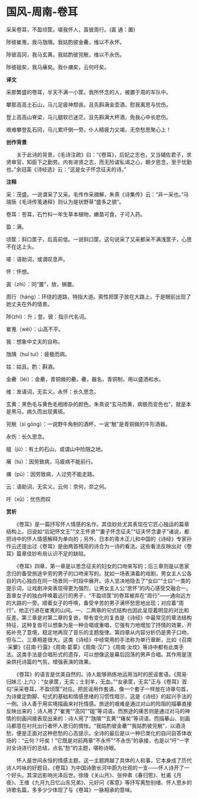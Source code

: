 # 国风-周南-卷耳



采采卷耳，不盈顷筐。嗟我怀人，寘彼周行。(寘 通：置)

陟彼崔嵬，我马虺隤。我姑酌彼金罍，维以不永怀。

陟彼高冈，我马玄黄。我姑酌彼兕觥，维以不永伤。

陟彼砠矣，我马瘏矣。我仆痡矣，云何吁矣。



**译文**

采那繁盛的卷耳，半天不满一小筐。我所怀念的人，被置于周的军队中。

攀那高高土石山，马儿足疲神颓丧。且先斟满金壶酒，慰我离思与忧伤。

登上高高山脊梁，马儿腿软已迷茫。且先斟满大杯酒，免我心中长悲伤。

艰难攀登乱石冈，马儿累坏倒一旁。仆人精疲力又竭，无奈愁思聚心上！



**创作背景**

　　关于此诗的背景，《毛诗注疏》曰：“《卷耳》，后妃之志也，又当辅佐君子，求贤审官，知臣下之勤劳。内有进贤之志，而无险诐私谒之心，朝夕思念，至于忧勤也。”余冠英《诗经选》云：“这是女子怀念征夫的诗。”



**注释**

采：茂盛。一说谓采了又采。毛传作采摘解，朱熹《诗集传》云：“非一采也。”马瑞辰《毛诗传笺通释》则认为是状野草“盛多之貌”。

卷耳：苍耳，石竹科一年生草本植物，嫩苗可食，子可入药。

盈：满。

顷筐：斜口筐子，后高前低。一说斜口筐。这句说采了又采都采不满浅筐子，心思不在这上头。

嗟：语助词，或谓叹息声。

怀：怀想。

寘（zhì）：同“置”，放，搁置。

周行（háng）：环绕的道路，特指大道。索性把筐子放在大路上，于是眼前出现了她丈夫在外的情景。

陟(zhì)：升；登。彼：指示代名词。

崔嵬（wéi）：山高不平。

我：想象中丈夫的自称。

虺隤（huī tuí）：疲极而病。

姑：姑且。酌：斟酒。

金罍（léi）：金罍，青铜做的罍。罍，器名，青铜制，用以盛酒和水。

维：发语词，无实义。永怀：长久思念。

玄黄：黑色毛与黄色毛相掺杂的颜色。朱熹说“玄马而黄，病极而变色也”，就是本是黑马，病久而出现黄斑。

兕觥（sì gōng）：一说野牛角制的酒杯，一说“觥”是青铜做的牛形酒器。

永伤：长久思念。

砠（jū）：有土的石山，或谓山中险阻之地。

瘏（tú）：因劳致病，马疲病不能前行。

痡（pū）：因劳致病，人过劳不能走路。

云：语助词，无实义。云何：奈何，奈之何。

吁（xū）：忧伤而叹



**赏析**

　　《卷耳》是一篇抒写怀人情感的名作。其佳妙处尤其表现在它匠心独运的篇章结构上。旧说如“后妃怀文王”“文王怀贤”“妻子怀念征夫”“征夫怀念妻子”诸说，都把诗中的怀人情感解释为单向的；另外，日本的青木正儿和中国的《诗经》专家孙作云还提出过《卷耳》是由两首残简的诗合为一诗的看法。这些看法反映出对《卷耳》篇章佳妙布局认识不足的缺陷。

　　《卷耳》四章，第一章是以思念征夫的妇女的口吻来写的；后三章则是以思家念归的备受旅途辛劳的男子的口吻来写的。犹如一场表演着的戏剧，男女主人公各自的内心独白在同一场景同一时段中展开。诗人坚决地隐去了“女曰”“士曰”一类的提示词，让戏剧冲突表现得更为强烈，让男女主人公“思怀”的内心感受交融合一。首章女子的独白呼唤着远行的男子，“不盈顷筐”的卷耳被弃在“周行”——通向远方的大路的一旁。顺着女子的呼唤，备受辛苦的男子满怀愁思地出现；对应着“周行”，他正行进在崔嵬的山间。一、二两章的句式结构也因此呈现着明显的对比和反差。第三章是对第二章的复沓，带有变化的复沓是《诗经》中最常见的章法结构特征，这种复沓可以想象为是一种合唱或重唱，它强有力地增加了抒情的效果，开拓补充了意境，稳定地再现了音乐的主题旋律。第四章从内容分析仍是男子口吻，但与二、三章相差很大。这类《诗经》中经常用的手法称为单行章断，比如《召南·采蘩》《召南·行露》《周南·葛覃》《周南·汉广》《周南·汝坟》等诗中都有此类手法。这类手法是合唱形式的遗存，可以想像这是幕后回荡的男声合唱。其作用是渲染烘托诗篇的气氛，增强表演的效果。

　　《卷耳》的语言是优美自然的。诗人能够熟练地运用当时的民谣套语。《周易·归妹三·上六》：“女承筐，无实；士刲羊，无血。”“女承筐，无实”正与《卷耳》首句“采采卷耳，不盈顷筐”对应。把民谣用作套语，像一个套子一样放在诗章句首，为诗奠定韵脚、句式的基础和情感思绪的习惯性暗示，这是《诗经》的起兴手法的一例。诗人善于用实境描画来衬托情感。旅途的艰难是通过对山的险阻的描摹直接反映出来的：诗人用了“崔嵬”“高冈”“砠”等词语。而旅途的痛苦则是通过对马的神情的刻画间接表现出来的：诗人用了“虺隤”“玄黄”“瘏矣”等词语。而描摹山、刻画马都意在衬托出行者怀人思归的惆怅。“我姑酌彼金罍”“我姑酌彼兕觥”，以酒浇愁，便是正面对这种悲愁的心态提示。全诗的最后是以一种已类化的自问自答体收场的：“云何？吁矣！”它既是对前两章“不永怀”“不永伤”的承接，也是以“吁”一字对全诗进行的总结，点名“愁”的主题，堪称诗眼。

　　怀人是世间永恒的情感主题，这一主题跨越了具体的人和事，它本身成了历代诗人吟咏的好题目。《卷耳》为中国诗歌长河中蔚为壮观的一支——怀人诗开了一个好头。其深远影响光泽后世。徐陵《关山月》、张仲素《春归思》、杜甫《月夜》、王维《九月九日忆山东兄弟》、元好问《客意》等抒写离愁别绪、怀人思乡的诗歌名篇，多多少少体现了与《卷耳》一脉相承的意味。





